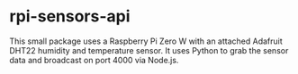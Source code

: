 # rpi-sensors-api

This small package uses a Raspberry Pi Zero W with an attached Adafruit DHT22 humidity and temperature sensor. It uses Python to grab the sensor data and broadcast on port 4000 via Node.js.
